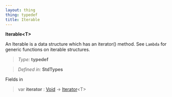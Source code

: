 ```yaml
---
layout: thing
thing: typedef
title: Iterable
---
```

**Iterable&lt;T&gt;**

An Iterable is a data structure which has an iterator() method.
See `Lambda` for generic functions on iterable structures.



> *Type:* **typedef**

> *Defined in:* **StdTypes**

Fields in 


> var **iterator** : <a href="Void.html" class="type">Void</a> -> <a href="Iterator.html" class="type">Iterator</a>&lt;T&gt;



